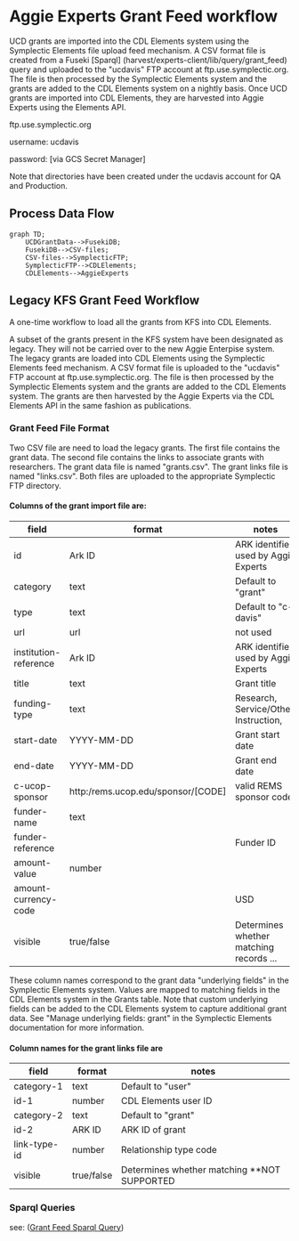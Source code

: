# Aggie Experts Grant Feed workflow

UCD grants are imported into the CDL Elements system using the Symplectic Elements file upload feed mechanism.
A CSV format file is created from a Fuseki [Sparql] (harvest/experts-client/lib/query/grant_feed) query and uploaded to the "ucdavis" FTP account at ftp.use.symplectic.org. The file is
then processed by the Symplectic Elements system and the grants are added to the CDL Elements system on a nightly basis. Once UCD grants are imported into CDL Elements, they are harvested into Aggie Experts using the Elements API. 

ftp.use.symplectic.org 

username: ucdavis

password: [via GCS Secret Manager]

Note that directories have been created under the ucdavis account for QA and Production.

## Process Data Flow
```mermaid
graph TD;
    UCDGrantData-->FusekiDB;
    FusekiDB-->CSV-files; 
    CSV-files-->SymplecticFTP;
    SymplecticFTP-->CDLElements;
    CDLElements-->AggieExperts
```

## Legacy KFS Grant Feed Workflow

A one-time workflow to load all the grants from KFS into CDL Elements.

A subset of the grants present in the KFS system have been designated as legacy.
They will not be carried over to the new Aggie Enterpise system. The legacy grants are loaded into CDL Elements using the Symplectic Elements feed mechanism.
A CSV format file is uploaded to the "ucdavis" FTP account at ftp.use.symplectic.org. The file is
then processed by the Symplectic Elements system and the grants are added to the CDL Elements system.
The grants are then harvested by the Aggie Experts via the CDL Elements API in the same fashion as publications.

### Grant Feed File Format
Two CSV file are need to load the legacy grants. The first file contains the grant data. The second file contains the links to associate grants with researchers.
The grant data file is named "grants.csv". The grant links file is named "links.csv". Both files are uploaded to the appropriate Symplectic FTP directory.

#### Columns of the grant import file are:

|field|format|notes|
|-----|------|-----|
|id|Ark ID|ARK identifier used by Aggie Experts|
|category|text|Default to "grant"|
|type|text|Default to "c-davis"|
|url|url|not used|
|institution-reference|Ark ID|ARK identifier used by Aggie Experts|
|title|text| Grant title|
|funding-type|text| Research, Service/Other, Instruction,   |
|start-date|YYYY-MM-DD|Grant start date|
|end-date| YYYY-MM-DD|Grant end date|
|c-ucop-sponsor|http:/rems.ucop.edu/sponsor/[CODE]|valid REMS sponsor code|
|funder-name|text||
|funder-reference||Funder ID|
|amount-value|number||
|amount-currency-code||USD|
|visible|true/false|Determines whether matching records ... |

These column names correspond to the grant data "underlying fields" in the Symplectic Elements system.
Values are mapped to matching fields in the CDL Elements system in the Grants table.
Note that custom underlying fields can be added to the CDL Elements system to capture additional grant data.
See "Manage underlying fields: grant" in the Symplectic Elements documentation for more information.

#### Column names for the grant links file are

|field|format|notes|
|-----|------|-----|
|category-1|text|Default to "user"|
|id-1|number|CDL Elements user ID|
|category-2|text|Default to "grant"|
|id-2|ARK ID|ARK ID of grant|
|link-type-id|number|Relationship type code|
|visible|true/false|Determines whether matching  **NOT SUPPORTED |

### Sparql Queries  
see: ([Grant Feed Sparql Query](../harvest/experts-client/lib/query/grant_feed/grants_feed.rq))


